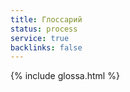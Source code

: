```yaml
---
title: Глоссарий
status: process
service: true
backlinks: false
---
```

<div class="glossary_box">
{% include glossa.html %}
</div>
